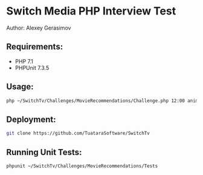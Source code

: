 Switch Media PHP Interview Test
===================================
Author: Alexey Gerasimov

Requirements:
--------------------------------------

- PHP 7.1
- PHPUnit 7.3.5

Usage:
--------------------------------------

```bash
php ~/SwitchTv/Challenges/MovieRecommendations/Challenge.php 12:00 animation
```

Deployment:
--------------------------------------

```bash
git clone https://github.com/TuataraSoftware/SwitchTv
```

Running Unit Tests:
--------------------------------------

```bash
phpunit ~/SwitchTv/Challenges/MovieRecommendations/Tests
```
